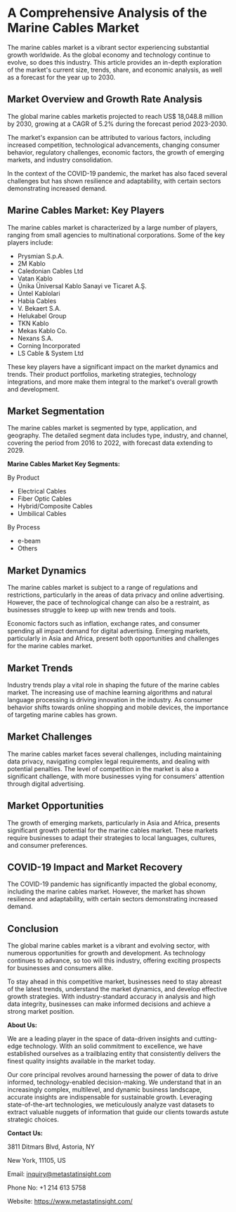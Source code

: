﻿# <a name="_s2r8n2yzpy91"></a>**A Comprehensive Analysis of the Marine Cables Market**

The marine cables market is a vibrant sector experiencing substantial growth worldwide. As the global economy and technology continue to evolve, so does this industry. This article provides an in-depth exploration of the market's current size, trends, share, and economic analysis, as well as a forecast for the year up to 2030.
## <a name="_ppk9xbik7pz2"></a>**Market Overview and Growth Rate Analysis**
The global marine cables marketis projected to reach US$ 18,048.8 million by 2030, growing at a CAGR of 5.2% during the forecast period 2023-2030.

The market's expansion can be attributed to various factors, including increased competition, technological advancements, changing consumer behavior, regulatory challenges, economic factors, the growth of emerging markets, and industry consolidation.

In the context of the COVID-19 pandemic, the market has also faced several challenges but has shown resilience and adaptability, with certain sectors demonstrating increased demand.
## <a name="_h2w8sdxxb29h"></a>**Marine Cables Market: Key Players**
The marine cables market is characterized by a large number of players, ranging from small agencies to multinational corporations. Some of the key players include:

- Prysmian S.p.A.
- 2M Kablo
- Caledonian Cables Ltd
- Vatan Kablo
- Ünika Üniversal Kablo Sanayi ve Ticaret A.Ş.
- Üntel Kablolari
- Habia Cables
- V. Bekaert S.A.
- Helukabel Group
- TKN Kablo
- Mekas Kablo Co.
- Nexans S.A.
- Corning Incorporated
- LS Cable & System Ltd


These key players have a significant impact on the market dynamics and trends. Their product portfolios, marketing strategies, technology integrations, and more make them integral to the market's overall growth and development.
## <a name="_ogtwm3fm6y6"></a>**Market Segmentation**
The marine cables market is segmented by type, application, and geography. The detailed segment data includes type, industry, and channel, covering the period from 2016 to 2022, with forecast data extending to 2029.

**Marine Cables Market Key Segments:**

By Product

- Electrical Cables
- Fiber Optic Cables
- Hybrid/Composite Cables
- Umbilical Cables

By Process

- e-beam
- Others
## <a name="_q7u8sedrfu3c"></a>**Market Dynamics**
The marine cables market is subject to a range of regulations and restrictions, particularly in the areas of data privacy and online advertising. However, the pace of technological change can also be a restraint, as businesses struggle to keep up with new trends and tools.

Economic factors such as inflation, exchange rates, and consumer spending all impact demand for digital advertising. Emerging markets, particularly in Asia and Africa, present both opportunities and challenges for the marine cables market.
## <a name="_oixob9j93nz7"></a>**Market Trends**
Industry trends play a vital role in shaping the future of the marine cables market. The increasing use of machine learning algorithms and natural language processing is driving innovation in the industry. As consumer behavior shifts towards online shopping and mobile devices, the importance of targeting marine cables has grown.
## <a name="_8ddm4cuwp82e"></a>**Market Challenges**
The marine cables market faces several challenges, including maintaining data privacy, navigating complex legal requirements, and dealing with potential penalties. The level of competition in the market is also a significant challenge, with more businesses vying for consumers' attention through digital advertising.
## <a name="_68u67pe33tp3"></a>**Market Opportunities**
The growth of emerging markets, particularly in Asia and Africa, presents significant growth potential for the marine cables market. These markets require businesses to adapt their strategies to local languages, cultures, and consumer preferences.
## <a name="_tvznhhi2gu2i"></a>**COVID-19 Impact and Market Recovery**
The COVID-19 pandemic has significantly impacted the global economy, including the marine cables market. However, the market has shown resilience and adaptability, with certain sectors demonstrating increased demand.
## <a name="_qehxmxdujmqf"></a>**Conclusion**
The global marine cables market is a vibrant and evolving sector, with numerous opportunities for growth and development. As technology continues to advance, so too will this industry, offering exciting prospects for businesses and consumers alike.

To stay ahead in this competitive market, businesses need to stay abreast of the latest trends, understand the market dynamics, and develop effective growth strategies. With industry-standard accuracy in analysis and high data integrity, businesses can make informed decisions and achieve a strong market position.

**About Us:**

We are a leading player in the space of data-driven insights and cutting-edge technology. With an solid commitment to excellence, we have established ourselves as a trailblazing entity that consistently delivers the finest quality insights available in the market today.

Our core principal revolves around harnessing the power of data to drive informed, technology-enabled decision-making. We understand that in an increasingly complex, multilevel, and dynamic business landscape, accurate insights are indispensable for sustainable growth. Leveraging state-of-the-art technologies, we meticulously analyze vast datasets to extract valuable nuggets of information that guide our clients towards astute strategic choices.

**Contact Us:**

3811 Ditmars Blvd, Astoria, NY

New York, 11105, US

Email: inquiry@metastatinsight.com

Phone No: +1 214 613 5758

Website: <https://www.metastatinsight.com/>
